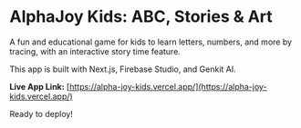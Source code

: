 # AlphaJoy Kids: ABC, Stories & Art

A fun and educational game for kids to learn letters, numbers, and more by tracing, with an interactive story time feature.

This app is built with Next.js, Firebase Studio, and Genkit AI.

**Live App Link:** [https://alpha-joy-kids.vercel.app/](https://alpha-joy-kids.vercel.app/)

Ready to deploy!